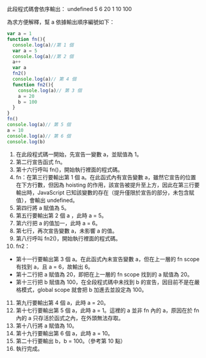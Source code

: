 此段程式碼會依序輸出：
undefined
5
6
20
1
10
100

為求方便解釋，幫 a 依據輸出順序編號如下：
```js
var a = 1
function fn(){
  console.log(a)//第 1 個
  var a = 5
  console.log(a)//第 2 個
  a++
  var a
  fn2()
  console.log(a)// 第 4 個
  function fn2(){
    console.log(a)// 第 3 個
    a = 20
    b = 100
  }
}
fn()
console.log(a)// 第 5 個
a = 10
console.log(a)// 第 6 個
console.log(b)
```

1. 在此段程式碼一開始，先宣告一變數 a，並賦值為 1。
2. 第二行宣告函式 fn。
3. 第十六行呼叫 fn()，開始執行裡面的程式碼。
4. fn：在第三行要輸出第 1 個 a。在此函式內有宣告變數 a，雖然它宣告的位置在下方行數，但因為 hoisting 的作用，該宣告被提升至上方，因此在第三行要輸出時，JavaScript 已知該變數的存在（提升僅限於宣告的部分，未包含賦值），會輸出 undefined。
5. 第四行將 a 賦值為 5。
6. 第五行要輸出第 2 個 a ，此時 a = 5。
7. 第六行把 a 的值加一，此時 a = 6。
8. 第七行，再次宣告變數 a，未影響 a 的值。
9. 第八行呼叫 fn2()，開始執行裡面的程式碼。
10. fn2：
  - 第十一行要輸出第 3 個 a。在此函式內未宣告變數 a，但在上一層的 fn scope 有找到 a，且 a = 6，故輸出 6。
  - 第十二行把 a 賦值為 20，即把在上一層的 fn scope 找到的 a 賦值為 20。
  - 第十三行把 b 賦值為 100，在全段程式碼中未找到 b 的宣告，因目前不是在嚴格模式，global scope 就會把 b 加進去並設定為 100。
11. 第九行要輸出第 4 個 a，此時 a = 20。
12. 第十七行要輸出第 5 個 a，此時 a = 1。這裡的 a 並非 fn 內的 a，原因在於 fn 內的 a 只存活於函式之內，在外頭無法存取。
13. 第十八行將 a 賦值為 10。
14. 第十九行要輸出第 6 個 a，此時 a = 10。
15. 第二十行要輸出 b，b = 100。（參考第 10 點）
16. 執行完成。
